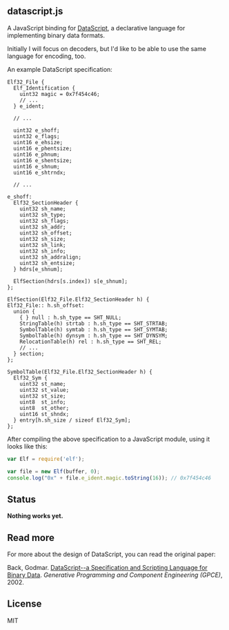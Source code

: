 ## datascript.js

A JavaScript binding for [DataScript](http://datascript.sourceforge.net),
a declarative language for implementing binary data formats.

Initially I will focus on decoders, but I'd like to be able to use the same
language for encoding, too.

An example DataScript specification:

```
Elf32_File {
  Elf_Identification {
    uint32 magic = 0x7f454c46;
    // ...
  } e_ident;

  // ...

  uint32 e_shoff;
  uint32 e_flags;
  uint16 e_ehsize;
  uint16 e_phentsize;
  uint16 e_phnum;
  uint16 e_shentsize;
  uint16 e_shnum;
  uint16 e_shtrndx;

  // ...

e_shoff:
  Elf32_SectionHeader {
    uint32 sh_name;
    uint32 sh_type;
    uint32 sh_flags;
    uint32 sh_addr;
    uint32 sh_offset;
    uint32 sh_size;
    uint32 sh_link;
    uint32 sh_info;
    uint32 sh_addralign;
    uint32 sh_entsize;
  } hdrs[e_shnum];

  ElfSection(hdrs[s.index]) s[e_shnum];
};

ElfSection(Elf32_File.Elf32_SectionHeader h) {
Elf32_File:: h.sh_offset:
  union {
    { } null : h.sh_type == SHT_NULL;
    StringTable(h) strtab : h.sh_type == SHT_STRTAB;
    SymbolTable(h) symtab : h.sh_type == SHT_SYMTAB;
    SymbolTable(h) dynsym : h.sh_type == SHT_DYNSYM;
    RelocationTable(h) rel : h.sh_type == SHT_REL;
    // ...
  } section;
};

SymbolTable(Elf32_File.Elf32_SectionHeader h) {
  Elf32_Sym {
    uint32 st_name;
    uint32 st_value;
    uint32 st_size;
    uint8  st_info;
    uint8  st_other;
    uint16 st_shndx;
  } entry[h.sh_size / sizeof Elf32_Sym];
};
```

After compiling the above specification to a JavaScript module, using it
looks like this:

```javascript
var Elf = require('elf');

var file = new Elf(buffer, 0);
console.log("0x" + file.e_ident.magic.toString(16)); // 0x7f454c46
```


## Status

**Nothing works yet.**

## Read more

For more about the design of DataScript, you can read the original paper:

Back, Godmar. [DataScript--a Specification and Scripting Language for Binary Data](http://people.cs.vt.edu/~gback/papers/gback-datascript-gpce2002.pdf). *Generative Programming and Component Engineering (GPCE)*, 2002.

## License

MIT
